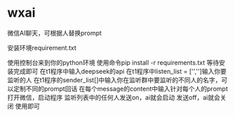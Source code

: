 # wxai
微信AI聊天，可根据人替换prompt

安装环境requirement.txt

使用控制台来到你的python环境
使用命令pip install -r requirements.txt
等待安装完成即可
在t1程序中输入deepseek的api
在t1程序中listen_list = ['','']输入你要监听的人
在t1程序的sender_list[]中输入你在监听群中要监听的不同人的名字，可以定制不同的prompt回话
在每个message的content中输入针对每个人的prompt
打开微信，启动程序
监听列表中的任何人发送on，ai就会启动
发送off，ai就会关闭
使用即可
